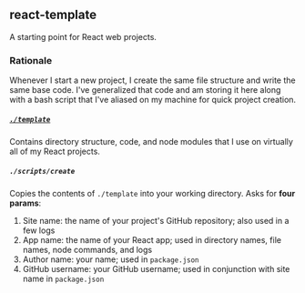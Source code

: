 ## react-template
A starting point for React web projects.

### Rationale
Whenever I start a new project, I create the same file structure and write the same base code. I've generalized that code and am storing it here along with a bash script that I've aliased on my machine for quick project creation.

##### [`./template`](/template)
Contains directory structure, code, and node modules that I use on virtually all of my React projects.

##### `./scripts/create`
Copies the contents of `./template` into your working directory. Asks for **four params**:
1. Site name: the name of your project's GitHub repository; also used in a few logs
2. App name: the name of your React app; used in directory names, file names, node commands, and logs
3. Author name: your name; used in `package.json`
4. GitHub username: your GitHub username; used in conjunction with site name in `package.json`
